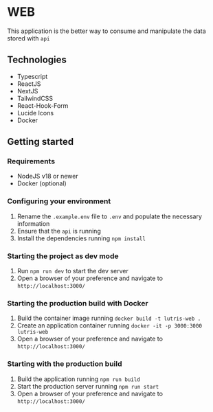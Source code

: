 # WEB

This application is the better way to consume and manipulate the data stored with `api`

## Technologies

- Typescript
- ReactJS
- NextJS
- TailwindCSS
- React-Hook-Form
- Lucide Icons
- Docker

## Getting started

### Requirements

- NodeJS v18 or newer
- Docker (optional)

### Configuring your environment

1. Rename the `.example.env` file to `.env` and populate the necessary information
2. Ensure that the `api` is running
3. Install the dependencies running `npm install`

### Starting the project as dev mode

1.  Run `npm run dev` to start the dev server
2.  Open a browser of your preference and navigate to `http://localhost:3000/`

### Starting the production build with Docker

1. Build the container image running `docker build -t lutris-web .`
2. Create an application container running `docker -it -p 3000:3000 lutris-web`
3. Open a browser of your preference and navigate to `http://localhost:3000/`

### Starting with the production build

1. Build the application running `npm run build`
2. Start the production server running `npm run start`
3. Open a browser of your preference and navigate to `http://localhost:3000/`
